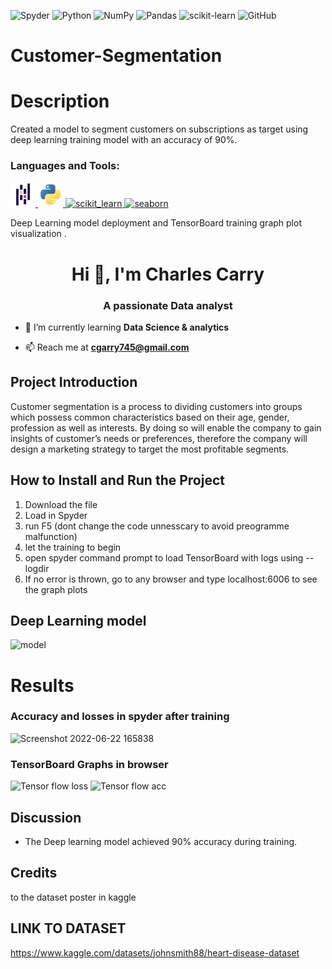 ![Spyder](https://img.shields.io/badge/Spyder-838485?style=for-the-badge&logo=spyder%20ide&logoColor=maroon)
![Python](https://img.shields.io/badge/python-3670A0?style=for-the-badge&logo=python&logoColor=ffdd54)
![NumPy](https://img.shields.io/badge/numpy-%23013243.svg?style=for-the-badge&logo=numpy&logoColor=white)
![Pandas](https://img.shields.io/badge/pandas-%23150458.svg?style=for-the-badge&logo=pandas&logoColor=white)
![scikit-learn](https://img.shields.io/badge/scikit--learn-%23F7931E.svg?style=for-the-badge&logo=scikit-learn&logoColor=white)
	![GitHub](https://img.shields.io/badge/github-%23121011.svg?style=for-the-badge&logo=github&logoColor=white)


# Customer-Segmentation
 
# Description
Created a model to segment customers on subscriptions as target using deep learning training model with an accuracy of 90%.
 
 <h3 align="left">Languages and Tools:</h3>
<p align="left"> <a href="https://pandas.pydata.org/" target="_blank" rel="noreferrer"> <img src="https://raw.githubusercontent.com/devicons/devicon/2ae2a900d2f041da66e950e4d48052658d850630/icons/pandas/pandas-original.svg" alt="pandas" width="40" height="40"/> </a> <a href="https://www.python.org" target="_blank" rel="noreferrer"> <img src="https://raw.githubusercontent.com/devicons/devicon/master/icons/python/python-original.svg" alt="python" width="40" height="40"/> </a> <a href="https://scikit-learn.org/" target="_blank" rel="noreferrer"> <img src="https://upload.wikimedia.org/wikipedia/commons/0/05/Scikit_learn_logo_small.svg" alt="scikit_learn" width="40" height="40"/> </a> <a href="https://seaborn.pydata.org/" target="_blank" rel="noreferrer"> <img src="https://seaborn.pydata.org/_images/logo-mark-lightbg.svg" alt="seaborn" width="40" height="40"/> </a> </p> 

Deep Learning model deployment and TensorBoard training graph plot visualization .

<h1 align="center">Hi 👋, I'm Charles Carry</h1>
<h3 align="center">A passionate Data analyst</h3>

- 🌱 I’m currently learning **Data Science & analytics**

- 📫 Reach me at **cgarry745@gmail.com**
## Project Introduction
Customer segmentation is a process to dividing customers into groups which possess
common characteristics based on their age, gender, profession as well as interests.
By doing so will enable the company to gain insights of customer’s needs or
preferences, therefore the company will design a marketing strategy to target the
most profitable segments. 

## How to Install and Run the Project
1. Download the file
2. Load in Spyder
3. run F5 (dont change the code unnesscary to avoid preogramme malfunction)
4. let the training to begin
5. open spyder command prompt to load TensorBoard with logs using --logdir <filepath>
6. If no error is thrown, go to any browser and type localhost:6006 to see the graph plots
 
 
## Deep Learning model
![model](https://user-images.githubusercontent.com/107659755/174998833-b2db56ac-8f8a-4b23-9c2d-7a839655c29a.png)

# Results
 
### Accuracy and losses in spyder after training
![Screenshot 2022-06-22 165838](https://user-images.githubusercontent.com/107659755/174999029-0642bcf7-5103-42be-b2b9-0817a62e1727.jpg)


### TensorBoard Graphs in browser
![Tensor flow loss](https://user-images.githubusercontent.com/107659755/174998655-ed96b599-4e6e-43da-ab31-3b92c96bbb1f.jpg)
![Tensor flow acc](https://user-images.githubusercontent.com/107659755/174998661-f7f28911-bcb1-4f89-9e46-9e73c0d1c5d3.jpg)

## Discussion
- The Deep learning model achieved 90% accuracy during training.

## Credits
to the dataset poster in kaggle
## LINK TO DATASET
https://www.kaggle.com/datasets/johnsmith88/heart-disease-dataset


